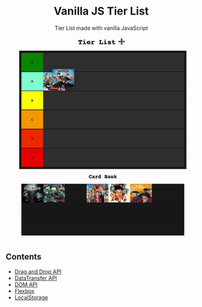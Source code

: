 <h1 align="center">Vanilla JS Tier List</h1>
<p align="center">Tier List made with vanilla JavaScript</p>

<p align="center">
  <img src="./demo.gif">
</p>

## Contents
* [Drag and Drop API](https://developer.mozilla.org/en-US/docs/Web/API/HTML_Drag_and_Drop_API)
* [DataTransfer API](https://developer.mozilla.org/en-US/docs/Web/API/DataTransfer)
* [DOM API](https://developer.mozilla.org/en-US/docs/Web/API/Document_Object_Model)
* [Flexbox](https://developer.mozilla.org/en-US/docs/Learn/CSS/CSS_layout/Flexbox)
* [LocalStorage](https://developer.mozilla.org/en-US/docs/Web/API/Window/localStorage)